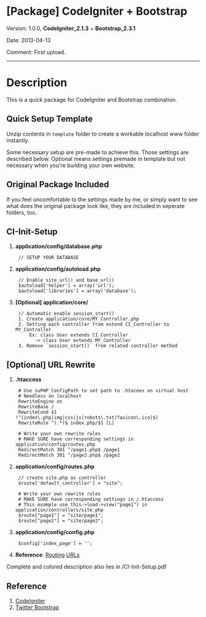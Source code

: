 # [Package] CodeIgniter + Bootstrap #


Version: 1.0.0, **CodeIgniter\_2.1.3** + **Bootstrap\_2.3.1**

Date: 2013-04-13

Comment: First upload.

----------

# Description #

This is a quick package for CodeIgniter and Bootstrap combination.

## Quick Setup Template ##

Unzip contents in `template` folder to create a workable localhost www folder instantly. 

Some necessary setup are pre-made to achieve this. Those settings are described below. Optional means settings premade in template but not necessary when you're building your own website.

## Original Package Included ##

If you feel uncomfortable to the settings made by me, or simply want to see what does the original package look like, they are included in seperate folders, too.

## CI-Init-Setup ##

1. **application/config/database.php**


		// SETUP YOUR DATABASE

2. **application/config/autoload.php**

		// Enable site_url() and base_url()
		$autoload['helper'] = array('url'); 
		$autoload['libraries'] = array('database');

	
3. **[Optional] application/core/**
	
		// Automatic enable session_start()
		1. Create application/core/MY_Controller.php
		2. Setting each controller from extend CI_Controller to MY_Controller
			Ex: class User extends CI_Controller
			  -> class User extends MY_Controller
		3. Remove `session_start()` from related controller method 
	

## [Optional] URL Rewrite ##

1. **.htaccess**

		# Use suPHP_ConfigPath to set path to .htacees on virtual host
		# Needless on localhost 
		RewriteEngine on
		RewriteBase /
		RewriteCond $1 !^(index\.php|img|css|js|robots\.txt|favicon\.ico|$)
		RewriteRule ^(.*)$ index.php/$1 [L]     
		
		# Write your own rewrite rules
		# MAKE SURE have corresponding settings in application/config/routes.php
		RedirectMatch 301 ^/page1.php$ /page1
		RedirectMatch 301 ^/page2.php$ /page2
	
2. **application/config/routes.php**

		// create site.php as controller
		$route['default_controller'] = "site";
		
		# Write your own rewrite rules
		# MAKE SURE have corresponding settings in /.htaccess
		# This example use this->load->view("page1") in application/controllers/site.php
		$route["page1"] = "site/page1";
		$route["page2"] = "site/page2";
	
3. **application/config/config.php**

		$config['index_page'] = '';
	
4. **Reference**: 
	[Routing](http://www.codeigniter.org.tw/user_guide/general/routing.html)
	[URLs](http://www.codeigniter.org.tw/user_guide/general/urls.html)

Complete and colored description also lies in /CI-Init-Setup.pdf


## Reference ##

1. [CodeIgniter](http://www.codeigniter.org.tw)
2. [Twitter Bootstrap](http://twitter.github.io/bootstrap/)